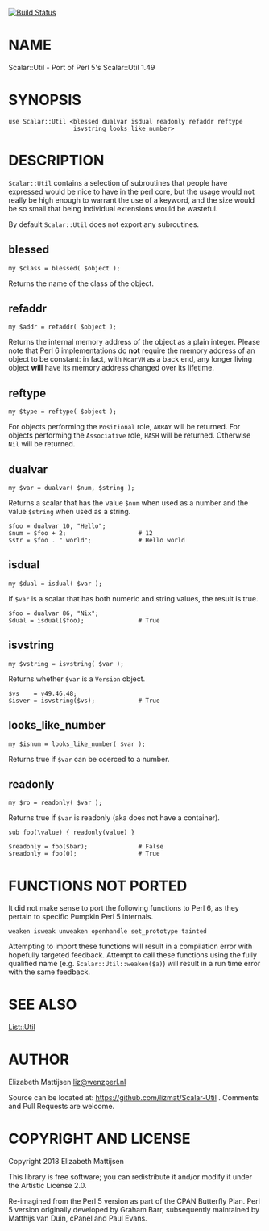 [![Build Status](https://travis-ci.org/lizmat/Scalar-Util.svg?branch=master)](https://travis-ci.org/lizmat/Scalar-Util)

NAME
====

Scalar::Util - Port of Perl 5's Scalar::Util 1.49

SYNOPSIS
========

    use Scalar::Util <blessed dualvar isdual readonly refaddr reftype
                      isvstring looks_like_number>

DESCRIPTION
===========

`Scalar::Util` contains a selection of subroutines that people have expressed would be nice to have in the perl core, but the usage would not really be high enough to warrant the use of a keyword, and the size would be so small that being individual extensions would be wasteful.

By default `Scalar::Util` does not export any subroutines.

blessed
-------

    my $class = blessed( $object );

Returns the name of the class of the object.

refaddr
-------

    my $addr = refaddr( $object );

Returns the internal memory address of the object as a plain integer. Please note that Perl 6 implementations do **not** require the memory address of an object to be constant: in fact, with `MoarVM` as a back end, any longer living object **will** have its memory address changed over its lifetime.

reftype
-------

    my $type = reftype( $object );

For objects performing the `Positional` role, `ARRAY` will be returned. For objects performing the `Associative` role, `HASH` will be returned. Otherwise `Nil` will be returned.

dualvar
-------

    my $var = dualvar( $num, $string );

Returns a scalar that has the value `$num` when used as a number and the value `$string` when used as a string.

    $foo = dualvar 10, "Hello";
    $num = $foo + 2;                    # 12
    $str = $foo . " world";             # Hello world

isdual
------

    my $dual = isdual( $var );

If `$var` is a scalar that has both numeric and string values, the result is true.

    $foo = dualvar 86, "Nix";
    $dual = isdual($foo);               # True

isvstring
---------

    my $vstring = isvstring( $var );

Returns whether `$var` is a `Version` object.

    $vs    = v49.46.48;
    $isver = isvstring($vs);            # True

looks_like_number
-----------------

    my $isnum = looks_like_number( $var );

Returns true if `$var` can be coerced to a number.

readonly
--------

    my $ro = readonly( $var );

Returns true if `$var` is readonly (aka does not have a container).

    sub foo(\value) { readonly(value) }

    $readonly = foo($bar);              # False
    $readonly = foo(0);                 # True

FUNCTIONS NOT PORTED
====================

It did not make sense to port the following functions to Perl 6, as they pertain to specific Pumpkin Perl 5 internals.

    weaken isweak unweaken openhandle set_prototype tainted

Attempting to import these functions will result in a compilation error with hopefully targeted feedback. Attempt to call these functions using the fully qualified name (e.g. `Scalar::Util::weaken($a)`) will result in a run time error with the same feedback.

SEE ALSO
========

[List::Util](List::Util)

AUTHOR
======

Elizabeth Mattijsen <liz@wenzperl.nl>

Source can be located at: https://github.com/lizmat/Scalar-Util . Comments and Pull Requests are welcome.

COPYRIGHT AND LICENSE
=====================

Copyright 2018 Elizabeth Mattijsen

This library is free software; you can redistribute it and/or modify it under the Artistic License 2.0.

Re-imagined from the Perl 5 version as part of the CPAN Butterfly Plan. Perl 5 version originally developed by Graham Barr, subsequently maintained by Matthijs van Duin, cPanel and Paul Evans.

